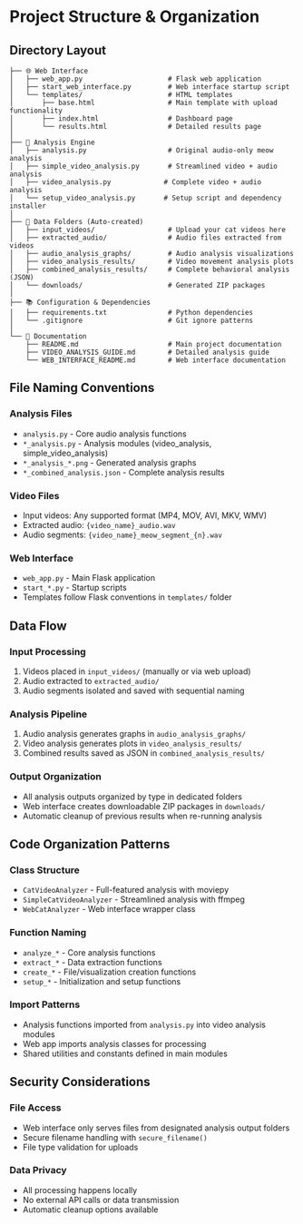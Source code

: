# Project Structure & Organization

## Directory Layout

```
├── 🌐 Web Interface
│   ├── web_app.py                     # Flask web application
│   ├── start_web_interface.py         # Web interface startup script
│   └── templates/                     # HTML templates
│       ├── base.html                  # Main template with upload functionality
│       ├── index.html                 # Dashboard page
│       └── results.html               # Detailed results page
│
├── 🧠 Analysis Engine
│   ├── analysis.py                    # Original audio-only meow analysis
│   ├── simple_video_analysis.py       # Streamlined video + audio analysis
│   ├── video_analysis.py             # Complete video + audio analysis
│   └── setup_video_analysis.py       # Setup script and dependency installer
│
├── 📁 Data Folders (Auto-created)
│   ├── input_videos/                  # Upload your cat videos here
│   ├── extracted_audio/               # Audio files extracted from videos
│   ├── audio_analysis_graphs/         # Audio analysis visualizations
│   ├── video_analysis_results/        # Video movement analysis plots
│   ├── combined_analysis_results/     # Complete behavioral analysis (JSON)
│   └── downloads/                     # Generated ZIP packages
│
├── 📚 Configuration & Dependencies
│   ├── requirements.txt               # Python dependencies
│   └── .gitignore                     # Git ignore patterns
│
└── 📖 Documentation
    ├── README.md                      # Main project documentation
    ├── VIDEO_ANALYSIS_GUIDE.md        # Detailed analysis guide
    └── WEB_INTERFACE_README.md        # Web interface documentation
```

## File Naming Conventions

### Analysis Files

- `analysis.py` - Core audio analysis functions
- `*_analysis.py` - Analysis modules (video_analysis, simple_video_analysis)
- `*_analysis_*.png` - Generated analysis graphs
- `*_combined_analysis.json` - Complete analysis results

### Video Files

- Input videos: Any supported format (MP4, MOV, AVI, MKV, WMV)
- Extracted audio: `{video_name}_audio.wav`
- Audio segments: `{video_name}_meow_segment_{n}.wav`

### Web Interface

- `web_app.py` - Main Flask application
- `start_*.py` - Startup scripts
- Templates follow Flask conventions in `templates/` folder

## Data Flow

### Input Processing

1. Videos placed in `input_videos/` (manually or via web upload)
2. Audio extracted to `extracted_audio/`
3. Audio segments isolated and saved with sequential naming

### Analysis Pipeline

1. Audio analysis generates graphs in `audio_analysis_graphs/`
2. Video analysis generates plots in `video_analysis_results/`
3. Combined results saved as JSON in `combined_analysis_results/`

### Output Organization

- All analysis outputs organized by type in dedicated folders
- Web interface creates downloadable ZIP packages in `downloads/`
- Automatic cleanup of previous results when re-running analysis

## Code Organization Patterns

### Class Structure

- `CatVideoAnalyzer` - Full-featured analysis with moviepy
- `SimpleCatVideoAnalyzer` - Streamlined analysis with ffmpeg
- `WebCatAnalyzer` - Web interface wrapper class

### Function Naming

- `analyze_*` - Core analysis functions
- `extract_*` - Data extraction functions
- `create_*` - File/visualization creation functions
- `setup_*` - Initialization and setup functions

### Import Patterns

- Analysis functions imported from `analysis.py` into video analysis modules
- Web app imports analysis classes for processing
- Shared utilities and constants defined in main modules

## Security Considerations

### File Access

- Web interface only serves files from designated analysis output folders
- Secure filename handling with `secure_filename()`
- File type validation for uploads

### Data Privacy

- All processing happens locally
- No external API calls or data transmission
- Automatic cleanup options available
